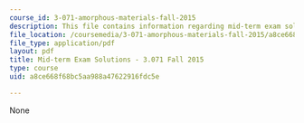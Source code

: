 ```yaml
---
course_id: 3-071-amorphous-materials-fall-2015
description: This file contains information regarding mid-term exam solutions.
file_location: /coursemedia/3-071-amorphous-materials-fall-2015/a8ce668f68bc5aa988a47622916fdc5e_MIT3_071F14_ExamISolutio.pdf
file_type: application/pdf
layout: pdf
title: Mid-term Exam Solutions - 3.071 Fall 2015
type: course
uid: a8ce668f68bc5aa988a47622916fdc5e

---
```

None